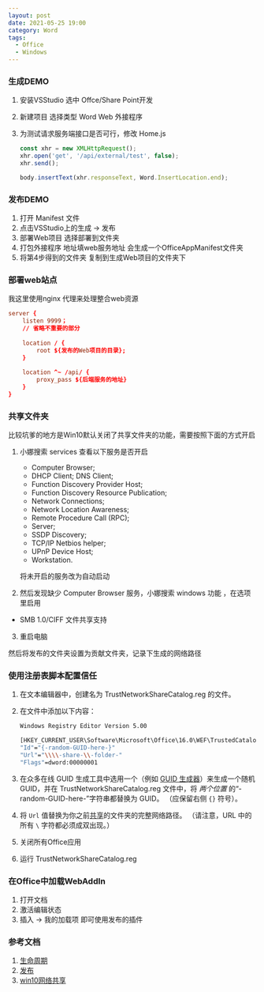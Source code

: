 ```yaml
---
layout: post
date: 2021-05-25 19:00
category: Word
tags:
  - Office
  - Windows
---
```




### 生成DEMO

1. 安装VSStudio 选中 Offce/Share Point开发

2. 新建项目 选择类型 Word Web 外接程序

3. 为测试请求服务端接口是否可行，修改 Home.js

   ```js
   const xhr = new XMLHttpRequest();
   xhr.open('get', '/api/external/test', false);
   xhr.send();
   
   body.insertText(xhr.responseText, Word.InsertLocation.end);
   ```



### 发布DEMO

1. 打开 Manifest 文件
2. 点击VSStudio上的生成 -> 发布
3. 部署Web项目 选择部署到文件夹
4. 打包外接程序 地址填web服务地址 会生成一个OfficeAppManifest文件夹 
5. 将第4步得到的文件夹 复制到生成Web项目的文件夹下



### 部署web站点

我这里使用nginx 代理来处理整合web资源

```conf
server {
    listen 9999；
    // 省略不重要的部分
    
    location / {
        root ${发布的Web项目的目录};
    }
    
    location ^~ /api/ {
        proxy_pass ${后端服务的地址}
    }
}
```



### 共享文件夹

比较坑爹的地方是Win10默认关闭了共享文件夹的功能，需要按照下面的方式开启

1. 小娜搜索 services 查看以下服务是否开启
   - Computer Browser; 
   - DHCP Client; DNS Client; 
   - Function Discovery Provider Host;
   - Function Discovery Resource Publication;
   - Network Connections; 
   - Network Location Awareness;
   - Remote Procedure Call (RPC); 
   - Server; 
   - SSDP Discovery; 
   - TCP/IP Netbios helper; 
   - UPnP Device Host; 
   - Workstation. 

   将未开启的服务改为自动启动

2.  然后发现缺少 Computer Browser 服务，小娜搜索 windows 功能 ，在选项里启用 
   - SMB 1.0/CIFF 文件共享支持
3. 重启电脑



然后将发布的文件夹设置为贡献文件夹，记录下生成的网络路径



### 使用注册表脚本配置信任

1. 在文本编辑器中，创建名为 TrustNetworkShareCatalog.reg 的文件。

2. 在文件中添加以下内容：

   ```bash
   Windows Registry Editor Version 5.00
   
   [HKEY_CURRENT_USER\Software\Microsoft\Office\16.0\WEF\TrustedCatalogs\{-random-GUID-here-}]
   "Id"="{-random-GUID-here-}"
   "Url"="\\\\-share-\\-folder-"
   "Flags"=dword:00000001
   ```

3. 在众多在线 GUID 生成工具中选用一个（例如 [GUID 生成器](https://guidgenerator.com/)）来生成一个随机 GUID，并在 TrustNetworkShareCatalog.reg 文件中，将 *两个位置* 的“-random-GUID-here-”字符串都替换为 GUID。 （应保留右侧 `{}` 符号）。

4. 将 `Url` 值替换为你之前[共享](https://docs.microsoft.com/zh-cn/office/dev/add-ins/testing/create-a-network-shared-folder-catalog-for-task-pane-and-content-add-ins#share-a-folder)的文件夹的完整网络路径。 （请注意，URL 中的所有 `\` 字符都必须成双出现。）

5. 关闭所有Office应用

6. 运行 TrustNetworkShareCatalog.reg



### 在Office中加载WebAddIn

1. 打开文档
2. 激活编辑状态
3. 插入 -> 我的加载项 即可使用发布的插件

### 参考文档

1. [生命周期](https://docs.microsoft.com/zh-cn/office/dev/add-ins/overview/office-add-ins)
2. [发布](https://docs.microsoft.com/zh-cn/office/dev/add-ins/testing/create-a-network-shared-folder-catalog-for-task-pane-and-content-add-ins)
3. [win10网络共享](https://www.bgyjr.com/key/%E5%90%AF%E7%94%A8%E6%96%87%E4%BB%B6%E5%92%8C%E6%89%93%E5%8D%B0%E6%9C%BA%E5%85%B1%E4%BA%AB%20%E6%97%A0%E6%B3%95%E4%BF%9D%E5%AD%98%E4%BF%AE%E6%94%B9.html)